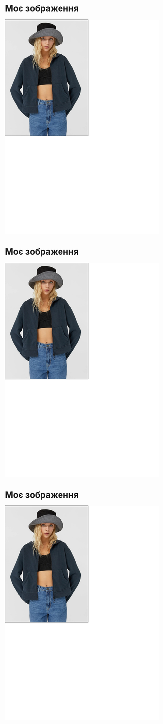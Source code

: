 <!DOCTYPE html>
<html lang="uk">
<head>
    <meta charset="UTF-8">
    <title>Моє зображення</title>
</head>
<body>
    <h1>Моє зображення</h1>
    <img src="22.04.2025.jpg" alt="Опис зображення">
</body>
    <body>
    <h1>Моє зображення</h1>
    <img src="25.04.2025.jpg" alt="Опис зображення">
</body>
    <body>
    <h1>Моє зображення</h1>
    <img src="30.04.2025_2.jpg" alt="Опис зображення">
</body>
</html>
